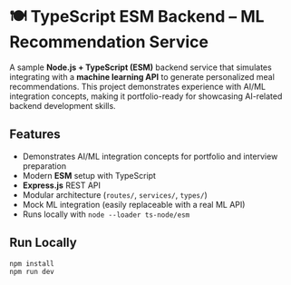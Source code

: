 # 🍽️ TypeScript ESM Backend – ML Recommendation Service

A sample **Node.js + TypeScript (ESM)** backend service that simulates integrating with a **machine learning API** to generate personalized meal recommendations. This project demonstrates experience with AI/ML integration concepts, making it portfolio-ready for showcasing AI-related backend development skills.

## Features

- Demonstrates AI/ML integration concepts for portfolio and interview preparation
- Modern **ESM** setup with TypeScript
- **Express.js** REST API
- Modular architecture (`routes/`, `services/`, `types/`)
- Mock ML integration (easily replaceable with a real ML API)
- Runs locally with `node --loader ts-node/esm`

## Run Locally

```bash
npm install
npm run dev
```
